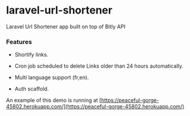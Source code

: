 # laravel-url-shortener
Laravel Url Shortener app built on top of Bitly API

### Features

+ Shortify links.

+ Cron job scheduled to delete Links older than 24 hours automatically.

+ Multi language support (fr,en).

+ Auth scaffold.


An example of this demo  is running at
[https://peaceful-gorge-45802.herokuapp.com/](https://peaceful-gorge-45802.herokuapp.com/)
